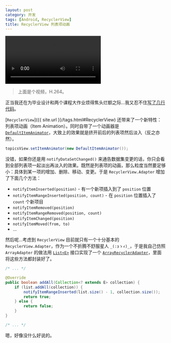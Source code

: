 ```yaml
---
layout: post
category: 开发
tags: [Android, RecyclerView]
title: RecyclerView 列表项动画
---
```


<video autoplay loop>
  <source type="video/mp4" src="{{ site.url }}/attachs/recycler-view-item-animation.mp4">
</video>

> 上面是个视频，H.264。

正当我还在为毕业设计和两个课程大作业烦得焦头烂额之际…我又忍不住[写了几行代码](https://github.com/xingrz/cnode-android/commit/915f6b2b177700c73b8fad91cc2f461f26b9f909)。

[`RecyclerView`]({{ site.url }}/tags.html#RecyclerView) 还带来了一个新特性：列表项动画（Item Animation）。同时自带了一个动画器是 [`DefaultItemAnimator`](https://developer.android.com/reference/android/support/v7/widget/DefaultItemAnimator.html)，大致上的效果就是挤开前后的列表项然后淡入（反之亦然）。

```java
topicsView.setItemAnimator(new DefaultItemAnimator());
```

没错，如果你还是用 `notifyDataSetChanged()` 来通告数据集变更的话，你只会看到全部列表项一起淡出再淡入的效果。既然是列表项的动画，那么粒度当然要足够小：具体到某一项的增加、删除、移动、变更。于是 `RecyclerView.Adapter` 增加了下面几个方法：

- `notifyItemInserted(position)` - 有一个新项插入到了 `position` 位置
- `notifyItemRangeInserted(position, count)` - 在 `position` 位置插入了 `count` 个新项目
- `notifyItemRemoved(position)`
- `notifyItemRangeRemoved(position, count)`
- `notifyItemChanged(position)`
- `notifyItemMoved(from, to)`
- ...

然后呢…考虑到 `RecyclerView` 目前就只有一个十分基本的 `RecyclerView.Adapter`，作为一个不折腾不舒服星人 `_(:зゝ∠)_`，于是我自己仿照 `ArrayAdapter` 的做法用 [`List<E>`](https://developer.android.com/reference/java/util/List.html) 接口实现了一个 [`ArrayRecyclerAdapter`](https://github.com/xingrz/cnode-android/blob/master/CNode/src/main/java/org/cnodejs/widget/ArrayRecyclerAdapter.java)，里面将这些方法都封装好了。

```java
/* ... */

@Override
public boolean addAll(Collection<? extends E> collection) {
    if (list.addAll(collection)) {
        notifyItemRangeInserted(list.size() - 1, collection.size());
        return true;
    } else {
        return false;
    }
}

/* ... */
```

嗯，好像没什么好说的。
